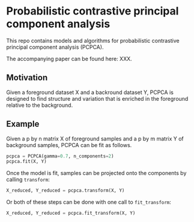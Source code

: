 # Probabilistic contrastive principal component analysis

This repo contains models and algorithms for probabilistic contrastive principal component analysis (PCPCA).

The accompanying paper can be found here: XXX.

## Motivation

Given a foreground dataset X and a backround dataset Y, PCPCA is designed to find structure and variation that is enriched in the foreground relative to the background.

## Example

Given a p by n matrix X of foreground samples and a p by m matrix Y of background samples, PCPCA can be fit as follows.

```python
pcpca = PCPCA(gamma=0.7, n_components=2)
pcpca.fit(X, Y)
```

Once the model is fit, samples can be projected onto the components by calling `transform`:

```python
X_reduced, Y_reduced = pcpca.transform(X, Y)
```

Or both of these steps can be done with one call to `fit_transform`:

```python
X_reduced, Y_reduced = pcpca.fit_transform(X, Y)
```
